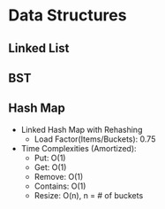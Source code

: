 # Data Structures

## Linked List

## BST

## Hash Map

-   Linked Hash Map with Rehashing
    -   Load Factor(Items/Buckets): 0.75
-   Time Complexities (Amortized):
    -   Put: O(1)
    -   Get: O(1)
    -   Remove: O(1)
    -   Contains: O(1)
    -   Resize: O(n), n = # of buckets
